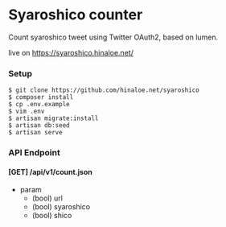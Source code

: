 # Syaroshico counter

Count syaroshico tweet using Twitter OAuth2, based on lumen.

live on https://syaroshico.hinaloe.net/

### Setup

```shell-session
$ git clone https://github.com/hinaloe.net/syaroshico
$ composer install
$ cp .env.example
$ vim .env
$ artisan migrate:install
$ artisan db:seed
$ artisan serve
```

### API Endpoint

#### [GET] /api/v1/count.json

- param 
    - (bool) url
    - (bool) syaroshico
    - (bool) shico